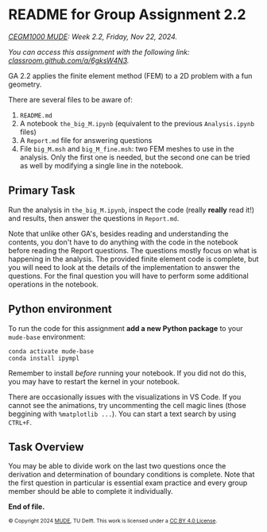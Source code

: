 # README for Group Assignment 2.2

*[CEGM1000 MUDE](http://mude.citg.tudelft.nl/): Week 2.2, Friday, Nov 22, 2024.*

_You can access this assignment with the following link: [classroom.github.com/a/6gksW4N3](https://classroom.github.com/a/6gksW4N3)._

GA 2.2 applies the finite element method (FEM) to a 2D problem with a fun geometry.

There are several files to be aware of:

1. `README.md`
2. A notebook `the_big_M.ipynb` (equivalent to the previous `Analysis.ipynb` files)
3. A `Report.md` file for answering questions
4. File `big_M.msh` and `big_M_fine.msh`: two FEM meshes to use in the analysis. Only the first one is needed, but the second one can be tried as well by modifying a single line in the notebook. 

## Primary Task

Run the analysis in `the_big_M.ipynb`, inspect the code (really **really** read it!) and results, then answer the questions in `Report.md`.

Note that unlike other GA's, besides reading and understanding the contents, you don't have to do anything with the code in the notebook before reading the Report questions. The questions mostly focus on what is happening in the analysis. The provided finite element code is complete, but you will need to look at the details of the implementation to answer the questions. For the final question you will have to perform some additional operations in the notebook.

## Python environment

To run the code for this assignment **add a new Python package** to your `mude-base` environment:

```
conda activate mude-base
conda install ipympl
```
Remember to install _before_ running your notebook. If you did not do this, you may have to restart the kernel in your notebook.

There are occasionally issues with the visualizations in VS Code. If you cannot see the animations, try uncommenting the cell magic lines (those beggining with `%matplotlib ...`). You can start a text search by using `CTRL+F`. 

## Task Overview

You may be able to divide work on the last two questions once the derivation and determination of boundary conditions is complete. Note that the first question in particular is essential exam practice and every group member should be able to complete it individually.

**End of file.**

<span style="font-size: 75%">
&copy; Copyright 2024 <a rel="MUDE" href="http://mude.citg.tudelft.nl/">MUDE</a>, TU Delft. This work is licensed under a <a rel="license" href="http://creativecommons.org/licenses/by/4.0/">CC BY 4.0 License</a>.
